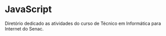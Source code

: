 # JavaScript

Diretório dedicado as atividades do curso de Técnico em Informática para Internet do Senac.
